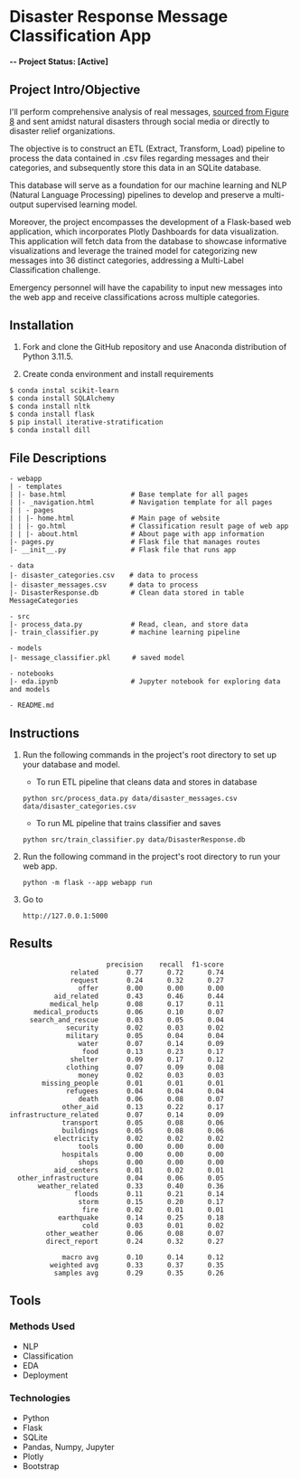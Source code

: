 # Disaster Response Message Classification App

#### -- Project Status: [Active]

## Project Intro/Objective
I'll perform comprehensive analysis of real messages, [sourced from Figure 8]((https://www.kaggle.com/datasets/sidharth178/disaster-response-messages?select=disaster_messages.csv)) and sent amidst natural disasters through social media or directly to disaster relief organizations. 

The objective is to construct an ETL (Extract, Transform, Load) pipeline to process the data contained in .csv files regarding messages and their categories, and subsequently store this data in an SQLite database. 

This database will serve as a foundation for our machine learning and NLP (Natural Language Processing) pipelines to develop and preserve a multi-output supervised learning model. 

Moreover, the project encompasses the development of a Flask-based web application, which incorporates Plotly Dashboards for data visualization. This application will fetch data from the database to showcase informative visualizations and leverage the trained model for categorizing new messages into 36 distinct categories, addressing a Multi-Label Classification challenge. 

Emergency personnel will have the capability to input new messages into the web app and receive classifications across multiple categories.

## Installation
    
1. Fork and clone the GitHub repository and use Anaconda distribution of Python 3.11.5.

2. Create conda environment and install requirements

```
$ conda instal scikit-learn
$ conda install SQLAlchemy
$ conda install nltk
$ conda install flask
$ pip install iterative-stratification
$ conda install dill
```

## File Descriptions
```
- webapp
| - templates
| |- base.html                # Base template for all pages
| |- _navigation.html         # Navigation template for all pages
| | - pages
| | |- home.html              # Main page of website
| | |- go.html                # Classification result page of web app
| | |- about.html             # About page with app information
|- pages.py                   # Flask file that manages routes
|- __init__.py                # Flask file that runs app

- data
|- disaster_categories.csv　  # data to process
|- disaster_messages.csv  　  # data to process
|- DisasterResponse.db        # Clean data stored in table MessageCategories

- src
|- process_data.py            # Read, clean, and store data
|- train_classifier.py        # machine learning pipeline

- models
|- message_classifier.pkl  　　# saved model

- notebooks
|- eda.ipynb                  # Jupyter notebook for exploring data and models

- README.md
```

## Instructions

1. Run the following commands in the project's root directory to set up your database and model.

    - To run ETL pipeline that cleans data and stores in database
    
    ```
    python src/process_data.py data/disaster_messages.csv data/disaster_categories.csv
    ```

    - To run ML pipeline that trains classifier and saves

    ```
    python src/train_classifier.py data/DisasterResponse.db
    ```

2. Run the following command in the project's root directory to run your web app.

    ```
    python -m flask --app webapp run
    ```

3. Go to

    `http://127.0.0.1:5000`

## Results

```
                        precision    recall  f1-score
               related       0.77      0.72      0.74
               request       0.24      0.32      0.27
                 offer       0.00      0.00      0.00
           aid_related       0.43      0.46      0.44
          medical_help       0.08      0.17      0.11
      medical_products       0.06      0.10      0.07
     search_and_rescue       0.03      0.05      0.04
              security       0.02      0.03      0.02
              military       0.05      0.04      0.04
                 water       0.07      0.14      0.09
                  food       0.13      0.23      0.17
               shelter       0.09      0.17      0.12
              clothing       0.07      0.09      0.08
                 money       0.02      0.03      0.03
        missing_people       0.01      0.01      0.01
              refugees       0.04      0.04      0.04
                 death       0.06      0.08      0.07
             other_aid       0.13      0.22      0.17
infrastructure_related       0.07      0.14      0.09
             transport       0.05      0.08      0.06
             buildings       0.05      0.08      0.06
           electricity       0.02      0.02      0.02
                 tools       0.00      0.00      0.00
             hospitals       0.00      0.00      0.00
                 shops       0.00      0.00      0.00
           aid_centers       0.01      0.02      0.01
  other_infrastructure       0.04      0.06      0.05
       weather_related       0.33      0.40      0.36
                floods       0.11      0.21      0.14
                 storm       0.15      0.20      0.17
                  fire       0.02      0.01      0.01
            earthquake       0.14      0.25      0.18
                  cold       0.03      0.01      0.02
         other_weather       0.06      0.08      0.07
         direct_report       0.24      0.32      0.27

             macro avg       0.10      0.14      0.12
          weighted avg       0.33      0.37      0.35
           samples avg       0.29      0.35      0.26

```


## Tools

### Methods Used
* NLP
* Classification
* EDA
* Deployment

### Technologies
* Python
* Flask
* SQLite
* Pandas, Numpy, Jupyter
* Plotly
* Bootstrap